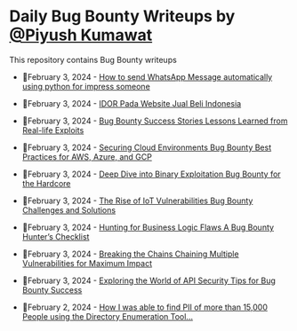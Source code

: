 # Daily Bug Bounty Writeups by [@Piyush Kumawat](https://twitter.com/piyush_supiy) 
This repository contains Bug Bounty writeups

<!-- BLOG-POST-LIST:START -->
 - 💯February 3, 2024 - [How to send WhatsApp Message automatically using python for impress someone](https://rajput623929.medium.com/how-to-send-whatsapp-message-automatically-using-python-for-impress-someone-9c577664faaa?source=rss------bug_bounty-5) 

 - 💯February 3, 2024 - [IDOR Pada Website Jual Beli Indonesia](https://uzet.medium.com/idor-pada-website-jual-beli-indonesia-e4842bad515a?source=rss------bug_bounty-5) 

 - 💯February 3, 2024 - [Bug Bounty Success Stories Lessons Learned from Real-life Exploits](https://medium.com/@Land2Cyber/bug-bounty-success-stories-lessons-learned-from-real-life-exploits-1506cfa6a317?source=rss------bug_bounty-5) 

 - 💯February 3, 2024 - [Securing Cloud Environments Bug Bounty Best Practices for AWS, Azure, and GCP](https://medium.com/@Land2Cyber/securing-cloud-environments-bug-bounty-best-practices-for-aws-azure-and-gcp-3aa88ce6cfe1?source=rss------bug_bounty-5) 

 - 💯February 3, 2024 - [Deep Dive into Binary Exploitation Bug Bounty for the Hardcore](https://medium.com/@Land2Cyber/deep-dive-into-binary-exploitation-bug-bounty-for-the-hardcore-6e647b462825?source=rss------bug_bounty-5) 

 - 💯February 3, 2024 - [The Rise of IoT Vulnerabilities Bug Bounty Challenges and Solutions](https://medium.com/@Land2Cyber/the-rise-of-iot-vulnerabilities-bug-bounty-challenges-and-solutions-663774cbb83e?source=rss------bug_bounty-5) 

 - 💯February 3, 2024 - [Hunting for Business Logic Flaws A Bug Bounty Hunter’s Checklist](https://medium.com/@Land2Cyber/hunting-for-business-logic-flaws-a-bug-bounty-hunters-checklist-5a75ea45ada8?source=rss------bug_bounty-5) 

 - 💯February 3, 2024 - [Breaking the Chains Chaining Multiple Vulnerabilities for Maximum Impact](https://medium.com/@Land2Cyber/breaking-the-chains-chaining-multiple-vulnerabilities-for-maximum-impact-79db4c532bd0?source=rss------bug_bounty-5) 

 - 💯February 3, 2024 - [Exploring the World of API Security Tips for Bug Bounty Success](https://medium.com/@Land2Cyber/exploring-the-world-of-api-security-tips-for-bug-bounty-success-21af54a7b91f?source=rss------bug_bounty-5) 

 - 💯February 2, 2024 - [How I was able to find PII of more than 15,000 People using the Directory Enumeration Tool…](https://medium.com/@neelmunot2003/how-i-was-able-to-find-pii-of-more-than-15-000-people-using-the-directory-enumeration-tool-7ac3e9a37983?source=rss------bug_bounty-5) 
<!-- BLOG-POST-LIST:END -->
